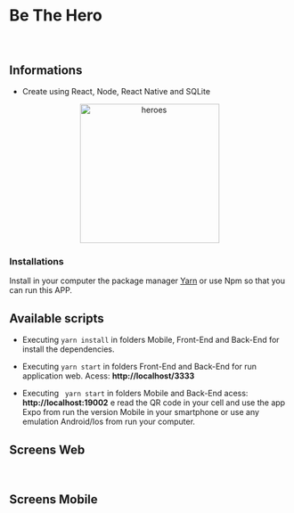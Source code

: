 # Be The Hero

<h1>
<img alt="" title="" src="imgs/logo.png">
</h1>

## Informations

- Create using React, Node, React Native and SQLite

<p align="center"> <img src="imgs/heroes.png" alt="heroes" height="250"> </p>

### Installations

Install in your computer the package manager [Yarn](https://yarnpkg.com/) or use Npm so that you can run this APP.

## Available scripts

- Executing ``` yarn install ``` in folders Mobile, Front-End and Back-End for install the dependencies.

- Executing ``` yarn start ``` in folders Front-End and Back-End for run application web. Acess: **http://localhost/3333**

- Executing ``` yarn start``` in folders Mobile and Back-End acess: **http://localhost:19002** e read the QR code in your cell and use the app Expo from run the version Mobile in your smartphone or use any emulation Android/Ios from run your computer.

## Screens Web

<p align="center">
    <img alt="" title="" src="imgs/Tela1.jpg">
    <img alt="" title="" src="imgs/Tela2.jpg">
    <img alt="" title="" src="imgs/Tela 3.jpg">
    <img alt="" title="" src="imgs/Tela 4.jpg">
</p>

## Screens Mobile

<p align="center">
    <img alt="" title="" src="imgs/splash.png">
    <img alt="" title="" src="imgs/Tela 5.jpg">
    <img alt="" title="" src="imgs/Tela 6.jpg">
    <img alt="" title="" src="imgs/Tela 7.jpg">
</p>

## 
